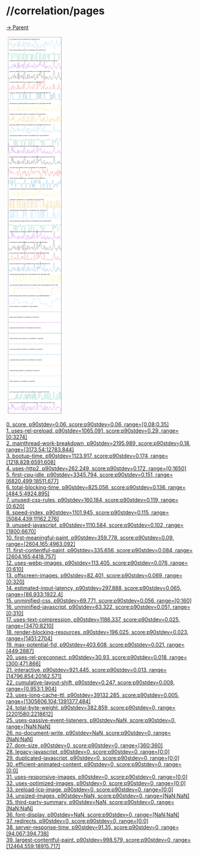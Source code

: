 
# //correlation/pages

[→ Parent](../..)

![PLOT: correlation](./correlation.svg)

[0. score, p90stdev=0.06, score:p90stdev=0.06, range=[0.08:0.35]](../../meta/score/samples/pages)  
[1. uses-rel-preload, p90stdev=1065.091, score:p90stdev=0.29, range=[0:3274]](../../uses-rel-preload/samples/pages/)  
[2. mainthread-work-breakdown, p90stdev=2195.989, score:p90stdev=0.18, range=[3173.54:12783.844]](../../mainthread-work-breakdown/samples/pages/)  
[3. bootup-time, p90stdev=1123.917, score:p90stdev=0.174, range=[1218.828:6591.608]](../../bootup-time/samples/pages/)  
[4. uses-http2, p90stdev=262.249, score:p90stdev=0.172, range=[0:1650]](../../uses-http2/samples/pages/)  
[5. first-cpu-idle, p90stdev=3345.794, score:p90stdev=0.151, range=[6820.499:18511.677]](../../first-cpu-idle/samples/pages/)  
[6. total-blocking-time, p90stdev=825.056, score:p90stdev=0.136, range=[484.5:4924.895]](../../total-blocking-time/samples/pages/)  
[7. unused-css-rules, p90stdev=160.184, score:p90stdev=0.119, range=[0:620]](../../unused-css-rules/samples/pages/)  
[8. speed-index, p90stdev=1101.945, score:p90stdev=0.115, range=[5084.439:11162.276]](../../speed-index/samples/pages/)  
[9. unused-javascript, p90stdev=1110.584, score:p90stdev=0.102, range=[1800:6670]](../../unused-javascript/samples/pages/)  
[10. first-meaningful-paint, p90stdev=359.778, score:p90stdev=0.09, range=[2604.165:4963.092]](../../first-meaningful-paint/samples/pages/)  
[11. first-contentful-paint, p90stdev=335.656, score:p90stdev=0.084, range=[2604.165:4418.757]](../../first-contentful-paint/samples/pages/)  
[12. uses-webp-images, p90stdev=113.405, score:p90stdev=0.076, range=[0:610]](../../uses-webp-images/samples/pages/)  
[13. offscreen-images, p90stdev=82.401, score:p90stdev=0.069, range=[0:320]](../../offscreen-images/samples/pages/)  
[14. estimated-input-latency, p90stdev=297.888, score:p90stdev=0.065, range=[86.933:1922.4]](../../estimated-input-latency/samples/pages/)  
[15. unminified-css, p90stdev=69.771, score:p90stdev=0.056, range=[0:160]](../../unminified-css/samples/pages/)  
[16. unminified-javascript, p90stdev=63.322, score:p90stdev=0.051, range=[0:310]](../../unminified-javascript/samples/pages/)  
[17. uses-text-compression, p90stdev=1186.337, score:p90stdev=0.025, range=[3470:8210]](../../uses-text-compression/samples/pages/)  
[18. render-blocking-resources, p90stdev=196.025, score:p90stdev=0.023, range=[1451:2704]](../../render-blocking-resources/samples/pages/)  
[19. max-potential-fid, p90stdev=403.608, score:p90stdev=0.021, range=[449:2887]](../../max-potential-fid/samples/pages/)  
[20. uses-rel-preconnect, p90stdev=30.93, score:p90stdev=0.018, range=[300:471.866]](../../uses-rel-preconnect/samples/pages/)  
[21. interactive, p90stdev=921.445, score:p90stdev=0.013, range=[14796.854:20162.571]](../../interactive/samples/pages/)  
[22. cumulative-layout-shift, p90stdev=0.247, score:p90stdev=0.008, range=[0.953:1.904]](../../cumulative-layout-shift/samples/pages/)  
[23. uses-long-cache-ttl, p90stdev=39132.285, score:p90stdev=0.005, range=[1305606.104:1391377.484]](../../uses-long-cache-ttl/samples/pages/)  
[24. total-byte-weight, p90stdev=382.859, score:p90stdev=0, range=[2201580:2218612]](../../total-byte-weight/samples/pages/)  
[25. uses-passive-event-listeners, p90stdev=NaN, score:p90stdev=0, range=[NaN:NaN]](../../uses-passive-event-listeners/samples/pages/)  
[26. no-document-write, p90stdev=NaN, score:p90stdev=0, range=[NaN:NaN]](../../no-document-write/samples/pages/)  
[27. dom-size, p90stdev=0, score:p90stdev=0, range=[360:360]](../../dom-size/samples/pages/)  
[28. legacy-javascript, p90stdev=0, score:p90stdev=0, range=[0:0]](../../legacy-javascript/samples/pages/)  
[29. duplicated-javascript, p90stdev=0, score:p90stdev=0, range=[0:0]](../../duplicated-javascript/samples/pages/)  
[30. efficient-animated-content, p90stdev=0, score:p90stdev=0, range=[0:0]](../../efficient-animated-content/samples/pages/)  
[31. uses-responsive-images, p90stdev=0, score:p90stdev=0, range=[0:0]](../../uses-responsive-images/samples/pages/)  
[32. uses-optimized-images, p90stdev=0, score:p90stdev=0, range=[0:0]](../../uses-optimized-images/samples/pages/)  
[33. preload-lcp-image, p90stdev=0, score:p90stdev=0, range=[0:0]](../../preload-lcp-image/samples/pages/)  
[34. unsized-images, p90stdev=NaN, score:p90stdev=0, range=[NaN:NaN]](../../unsized-images/samples/pages/)  
[35. third-party-summary, p90stdev=NaN, score:p90stdev=0, range=[NaN:NaN]](../../third-party-summary/samples/pages/)  
[36. font-display, p90stdev=NaN, score:p90stdev=0, range=[NaN:NaN]](../../font-display/samples/pages/)  
[37. redirects, p90stdev=0, score:p90stdev=0, range=[0:0]](../../redirects/samples/pages/)  
[38. server-response-time, p90stdev=91.35, score:p90stdev=0, range=[94.067:394.738]](../../server-response-time/samples/pages/)  
[39. largest-contentful-paint, p90stdev=998.579, score:p90stdev=0, range=[12464.559:18915.717]](../../largest-contentful-paint/samples/pages/)  
